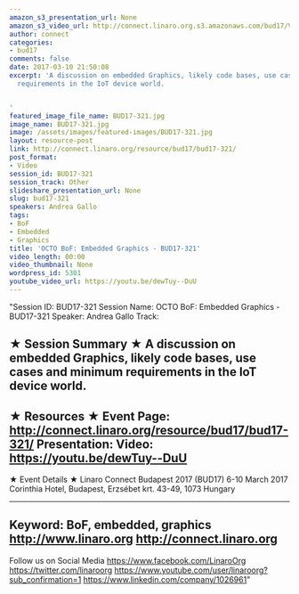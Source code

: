```yaml
---
amazon_s3_presentation_url: None
amazon_s3_video_url: http://connect.linaro.org.s3.amazonaws.com/bud17/Videos/Wednesday/BUD17-321%20OCTO%20BoF%20%20Embedded%20Graphics.mp4
author: connect
categories:
- bud17
comments: false
date: 2017-03-10 21:50:08
excerpt: 'A discussion on embedded Graphics, likely code bases, use cases and minimum
  requirements in the IoT device world.


'
featured_image_file_name: BUD17-321.jpg
image_name: BUD17-321.jpg
image: /assets/images/featured-images/BUD17-321.jpg
layout: resource-post
link: http://connect.linaro.org/resource/bud17/bud17-321/
post_format:
- Video
session_id: BUD17-321
session_track: Other
slideshare_presentation_url: None
slug: bud17-321
speakers: Andrea Gallo
tags:
- BoF
- Embedded
- Graphics
title: 'OCTO BoF: Embedded Graphics - BUD17-321'
video_length: 00:00
video_thumbnail: None
wordpress_id: 5301
youtube_video_url: https://youtu.be/dewTuy--DuU
---
```


"Session ID: BUD17-321
Session Name: OCTO BoF: Embedded Graphics - BUD17-321
Speaker: Andrea Gallo
Track:


★ Session Summary ★
A discussion on embedded Graphics, likely code bases, use cases and minimum requirements in the IoT device world.
---------------------------------------------------
★ Resources ★
Event Page: http://connect.linaro.org/resource/bud17/bud17-321/
Presentation:
Video: https://youtu.be/dewTuy--DuU
 ---------------------------------------------------

★ Event Details ★
Linaro Connect Budapest 2017 (BUD17)
6-10 March 2017
Corinthia Hotel, Budapest,
Erzsébet krt. 43-49,
1073 Hungary

---------------------------------------------------
Keyword: BoF, embedded, graphics
http://www.linaro.org
http://connect.linaro.org
---------------------------------------------------
Follow us on Social Media
https://www.facebook.com/LinaroOrg
https://twitter.com/linaroorg
https://www.youtube.com/user/linaroorg?sub_confirmation=1
https://www.linkedin.com/company/1026961"
